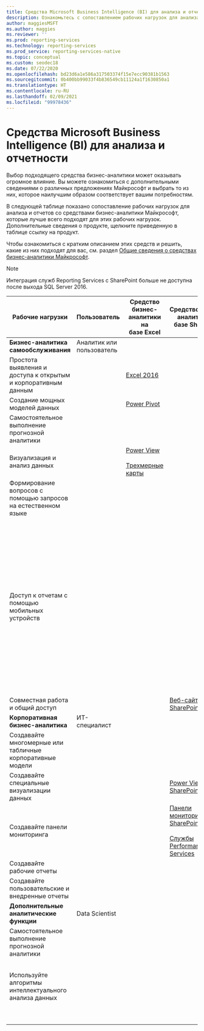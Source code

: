 ```yaml
---
title: Средства Microsoft Business Intelligence (BI) для анализа и отчетности
description: Ознакомьтесь с сопоставлением рабочих нагрузок для анализа данных и отчетов, а также со средствами бизнес-аналитики Майкрософт, которые лучше всего подходят для этих рабочих нагрузок.
author: maggiesMSFT
ms.author: maggies
ms.reviewer: ''
ms.prod: reporting-services
ms.technology: reporting-services
ms.prod_service: reporting-services-native
ms.topic: conceptual
ms.custom: seodec18
ms.date: 07/22/2020
ms.openlocfilehash: bd23d6a1e586a317503374f15e7ecc90381b1563
ms.sourcegitcommit: 0b400bb99033f4b836549cb11124a1f1630850a1
ms.translationtype: HT
ms.contentlocale: ru-RU
ms.lasthandoff: 02/09/2021
ms.locfileid: "99978436"
---
```

# <a name="analysis-and-reporting-with-microsoft-business-intelligence-bi-tools"></a>Средства Microsoft Business Intelligence (BI) для анализа и отчетности

Выбор подходящего средства бизнес-аналитики может оказывать огромное влияние. Вы можете ознакомиться с дополнительными сведениями о различных предложениях Майкрософт и выбрать то из них, которое наилучшим образом соответствует вашим потребностям.

В следующей таблице показано сопоставление рабочих нагрузок для анализа и отчетов со средствами бизнес-аналитики Майкрософт, которые лучше всего подходят для этих рабочих нагрузок. Дополнительные сведения о продукте, щелкните приведенную в таблице ссылку на продукт.  
  
 Чтобы ознакомиться с кратким описанием этих средств и решить, какие из них подходят для вас, см. раздел [Общие сведения о средствах бизнес-аналитики Майкрософт](https://download.microsoft.com/download/D/2/0/D20E1C5F-72EA-4505-9F26-FEF9550EFD44/Introducing_Microsoft_BI_Tools.docx).

> [!NOTE]
> Интеграция служб Reporting Services с SharePoint больше не доступна после выхода SQL Server 2016.
  
|Рабочие нагрузки|Пользователь|Средство бизнес-аналитики на базе&nbsp;Excel|Средство&nbsp;бизнес-аналитики на базе SharePoint|Средство&nbsp;бизнес-аналитики на базе&nbsp;SharePoint|Средство бизнес-аналитики&nbsp;на базе Power&nbsp;BI|Средство бизнес-аналитики&nbsp;на базе SQL&nbsp;Server|  
|---------------|----------|-|-|--------------|-|-|  
|**Бизнес-аналитика самообслуживания**|Аналитик или пользователь||||||  
|Простота выявления и доступа к открытым и корпоративным данным||[Excel 2016](https://support.office.com/article/What-s-new-in-Excel-2016-for-Windows-5fdb9208-ff33-45b6-9e08-1f5cdb3a6c73?ui=en-US&rs=en-US&ad=US)|||[Каталог данных Azure](https://azure.microsoft.com/services/data-catalog/)||  
|Создание мощных моделей данных||[Power Pivot](https://support.office.com/article/Power-Pivot-Overview-and-Learning-f9001958-7901-4caa-ad80-028a6d2432ed?ui=en-US&rs=en-US&ad=US)|||[Power BI Desktop](/power-bi/fundamentals/desktop-get-the-desktop)||  
|Самостоятельное выполнение прогнозной аналитики||||||[Надстройки интеллектуального анализа данных для Excel](/previous-versions/sql/2014/analysis-services/data-mining-client-for-excel-sql-server-data-mining-add-ins?view=sql-server-2014&preserve-view=true) |  
|Визуализация и анализ данных||[Power View](https://support.office.com/article/Power-View-Explore-visualize-and-present-your-data-98268d31-97e2-42aa-a52b-a68cf460472e)<br /><br /> [Трехмерные карты](https://support.office.com/article/Visualize-your-data-in-3D-Maps-ce6b1d5c-4602-4dae-b487-91ec0268e75d)|||[Power BI Desktop](/power-bi/fundamentals/desktop-get-the-desktop)||  
|Формирование вопросов с помощью запросов на естественном языке|||||[ВОПРОСЫ И ОТВЕТЫ](/power-bi/consumer/end-user-q-and-a)|
|Доступ к отчетам с помощью мобильных устройств||||[HTML 5 (поддерживает просмотр файлов размером до 10 МБ)](create-deploy-and-manage-mobile-and-paginated-reports.md)<br /><br /> | [HTML 5 (поддерживает просмотр файлов размером до 250 МБ)](https://www.microsoft.com/en-us/microsoft-365/blog/2013/07/08/what-powers-power-bi-in-office-365/)<br /><br /> [Мобильное приложение Power BI на устройствах с iOS](/power-bi/consumer/mobile/mobile-iphone-app-get-started)<br /><br /> [Мобильное приложение Power BI на устройствах с Android](/power-bi/consumer/mobile/mobile-android-app-get-started) <br /><br /> [Мобильное приложение Power BI для Windows](/power-bi/consumer/mobile/mobile-windows-10-phone-app-get-started)|  
|Совместная работа и общий доступ|||[Веб-сайты SharePoint](/sharepoint/getting-started)|[Сайтов групп SharePoint](https://go.microsoft.com/fwlink/?LinkId=391850)|[Веб-сайты Power BI](/power-bi/service-how-to-collaborate-distribute-dashboards-reports)||  
|**Корпоративная бизнес-аналитика**|ИТ-специалист||||||  
|Создавайте многомерные или табличные корпоративные модели||||||[Службы Analysis Services](/analysis-services/analysis-services-overview)|  
|Создавайте специальные визуализации данных|||[Power View для SharePoint](https://go.microsoft.com/fwlink/?LinkId=391858)||||  
|Создавайте панели мониторинга|||[Панели мониторинга SharePoint](https://go.microsoft.com/fwlink/?LinkId=391859)<br /><br /> [Службы PerformancePoint Services](/SharePoint/administration/performancepoint-services-overview)||[Панели мониторинга в Power BI](https://powerbi.microsoft.com/documentation/powerbi-service-dashboards/)||  
|Создавайте рабочие отчеты||||||*[Службы Reporting Services](create-deploy-and-manage-mobile-and-paginated-reports.md)|  
|Создавайте пользовательские и внедренные отчеты|||||[Power BI Embedded](create-deploy-and-manage-mobile-and-paginated-reports.md)|  
|**Дополнительные аналитические функции**|Data Scientist||||||  
|Самостоятельное выполнение прогнозной аналитики||||||[Надстройки интеллектуального анализа данных для Excel](/previous-versions/sql/2014/analysis-services/data-mining-client-for-excel-sql-server-data-mining-add-ins?view=sql-server-2014&preserve-view=true) |  
|Используйте алгоритмы интеллектуального анализа данных||||||[Интеллектуальный анализ данных в службах Analysis Services](/analysis-services/data-mining/data-mining-ssas)<br/><br/>[Службы R SQL Server](../machine-learning/r/sql-server-r-services.md?viewFallbackFrom=sql-server-ver15)|  
| &nbsp; | &nbsp; | &nbsp; | &nbsp; | &nbsp; | &nbsp; | &nbsp; |
